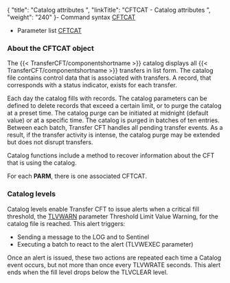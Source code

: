 {
    "title": "Catalog attributes ",
    "linkTitle": "CFTCAT &#45; Catalog attributes ",
    "weight": "240"
}-   Command syntax
    [CFTCAT](../../../c_intro_userinterfaces/command_summary#CFTCAT)
-   Parameter list
    [CFTCAT](../../../c_intro_userinterfaces/web_copilot_ui/conf_intro/cftcat)

<span id="About_the_CFTCAT_object"></span>

### About the CFTCAT object

The  {{< TransferCFT/componentshortname  >}} catalog displays all  {{< TransferCFT/componentshortname  >}} transfers in list
form. The catalog file contains control data that is associated with transfers.
A record, that corresponds with a status indicator, exists for each transfer.

Each day the catalog fills with records. The catalog parameters can
be defined to delete records that exceed a certain limit, or to purge
the catalog at a preset time. The catalog purge can be initiated at midnight (default value) or at
a specific time. The catalog is purged in batches of ten entries. Between
each batch, Transfer CFT handles all pending transfer events. As a result,
if the transfer activity is intense, the catalog purge may be extended
but does not disrupt transfers.

Catalog functions include a method to recover information about the
CFT that is using the catalog.

For each **PARM**, there is one
associated CFTCAT.

### Catalog levels

Catalog levels enable  <span class="mc-variable axway_variables.Component_Short_Name variable">Transfer CFT</span> to issue alerts
when a critical fill threshold, the [TLVWARN](../../../c_intro_userinterfaces/command_summary/parameter_intro/tlvwarn)
parameter Threshold Limit Value Warning, for the catalog file is reached.
This alert triggers:

-   Sending
    a message to the LOG and to Sentinel
-   Executing
    a batch to react to the alert (TLVWEXEC parameter)

Once an alert is issued, these two actions are repeated
each time a Catalog event occurs, but not more than once every TLVWRATE
seconds. This alert ends when the fill level drops below the TLVCLEAR
level.

 
